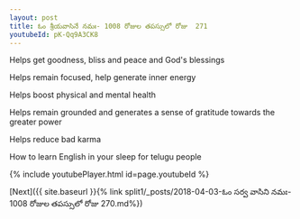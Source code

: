 ```yaml
---
layout: post
title: ఓం శ్రీయవాసినే నమః- 1008 రోజుల తపస్సులో రోజు  271
youtubeId: pK-Qq9A3CK8
---
```

 
 
Helps get goodness, bliss and peace and God's blessings
 
Helps remain focused, help generate inner energy 
 
Helps boost physical and mental health 
 
Helps remain grounded and generates a sense of gratitude towards the greater power 
 
Helps reduce bad karma
 
How to learn English in your sleep for telugu people
 
 
 
 


{% include youtubePlayer.html id=page.youtubeId %}
 
[Next]({{ site.baseurl }}{% link split1/_posts/2018-04-03-ఓం సర్వ వాసిని నమః- 1008 రోజుల తపస్సులో రోజు  270.md%})
 
